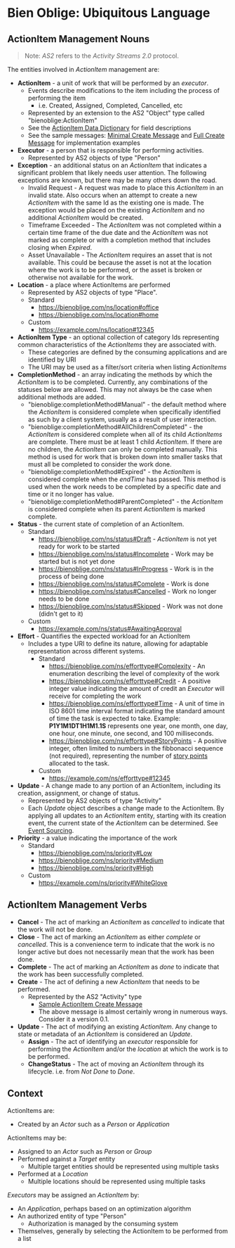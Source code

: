 # Bien Oblige: Ubiquitous Language

## ActionItem Management Nouns

> Note: *AS2* refers to the *Activity Streams 2.0* protocol.

The entities involved in *ActionItem* management are:

* **ActionItem** - a unit of work that will be performed by an *executor*.
  * Events describe modifications to the item including the process of performing the item
    * i.e. Created, Assigned, Completed, Cancelled, etc
  * Represented by an extension to the AS2 "Object" type called "bienoblige:ActionItem"
  * See the [ActionItem Data Dictionary](./datadictionary/ActionItem.md) for field descriptions
  * See the sample messages: [Minimal Create Message](./messages/actionitem_create_minimal.json) and [Full Create Message](./messages/actionitem_create.json) for implementation examples
* **Executor** - a person that is responsible for performing activities.
  * Represented by AS2 objects of type "Person"
* **Exception** - an additional status on an *ActionItem* that indicates a significant problem that likely needs user attention. The following exceptions are known, but there may be many others down the road.
  * Invalid Request - A request was made to place this *ActionItem* in an invalid state. Also occurs when an attempt to create a new *ActionItem* with the same Id as the existing one is made. The exception would be placed on the existing *ActionItem* and no additional *ActionItem* would be created.
  * Timeframe Exceeded - The *ActionItem* was not completed within a certain time frame of the due date and the *ActionItem* was not marked as complete or with a completion method that includes closing when *Expired*.
  * Asset Unavailable - The *ActionItem* requires an asset that is not available. This could be because the asset is not at the location where the work is to be performed, or the asset is broken or otherwise not available for the work.
* **Location** - a place where ActionItems are performed
  * Represented by AS2 objects of type "Place".
  * Standard
    * https://bienoblige.com/ns/location#office
    * https://bienoblige.com/ns/location#home
  * Custom
    * https://example.com/ns/location#12345
* **ActionItem Type** - an optional collection of category Ids representing common characteristics of the *ActionItems* they are associated with.
  * These categories are defined by the consuming applications and are identified by URI
  * The URI may be used as a filter/sort criteria when listing *ActionItems*
* **CompletionMethod** - an array indicating the methods by which the *ActionItem* is to be completed. Currently, any combinations of the statuses below are allowed. This may not always be the case when additional methods are added.
  * "bienoblige:completionMethod#Manual" - the default method where the *ActionItem* is considered complete when specifically identified as such by a client system, usually as a result of user interaction.
  * "bienoblige:completionMethod#AllChildrenCompleted" - the *ActionItem* is considered complete when all of its child *ActionItems* are complete. There must be at least 1 child *ActionItem*. If there are no children, the *ActionItem* can only be completed manually. This method is used for work that is broken down into smaller tasks that must all be completed to consider the work done.
  * "bienoblige:completionMethod#Expired" - the *ActionItem* is considered complete when the *endTime* has passed. This method is used when the work needs to be completed by a specific date and time or it no longer has value.
  * "bienoblige:completionMethod#ParentCompleted" - the *ActionItem* is considered complete when its parent *ActionItem* is marked complete.
* **Status** - the current state of completion of an ActionItem.
  * Standard
    * https://bienoblige.com/ns/status#Draft - *ActionItem* is not yet ready for work to be started
    * https://bienoblige.com/ns/status#Incomplete - Work may be started but is not yet done
    * https://bienoblige.com/ns/status#InProgress - Work is in the process of being done
    * https://bienoblige.com/ns/status#Complete - Work is done
    * https://bienoblige.com/ns/status#Cancelled - Work no longer needs to be done
    * https://bienoblige.com/ns/status#Skipped - Work was not done (didn't get to it)
  * Custom
    * https://example.com/ns/status#AwaitingApproval
* **Effort** - Quantifies the expected workload for an ActionItem
  * Includes a type URI to define its nature, allowing for adaptable representation across different systems.
    * Standard
      * https://bienoblige.com/ns/efforttype#Complexity - An enumeration describing the level of complexity of the work
      * https://bienoblige.com/ns/efforttype#Credit - A positive integer value indicating the amount of credit an *Executor* will receive for completing the work
      * https://bienoblige.com/ns/efforttype#Time - A unit of time in ISO 8601 time interval format indicating the standard amount of time the task is expected to take. Example: **P1Y1M1DT1H1M1.1S** represents one year, one month, one day, one hour, one minute, one second, and 100 milliseconds.
      * https://bienoblige.com/ns/efforttype#StoryPoints - A positive integer, often limited to numbers in the fibbonacci sequence (not required), representing the number of [story points](https://en.wikipedia.org/wiki/Burndown_chart) allocated to the task.
    * Custom
      * https://example.com/ns/efforttype#12345
* **Update** - A change made to any portion of an ActionItem, including its creation, assignment, or change of status.
  * Represented by AS2 objects of type "Activity"
  * Each *Update* object describes a change made to the ActionItem. By applying all updates to an *ActionItem* entity, starting with its creation event, the current state of the *ActionItem* can be determined. See [Event Sourcing](https://learn.microsoft.com/en-us/azure/architecture/patterns/event-sourcing).
* **Priority** - a value indicating the importance of the work
  * Standard
    * https://bienoblige.com/ns/priority#Low
    * https://bienoblige.com/ns/priority#Medium
    * https://bienoblige.com/ns/priority#High
  * Custom
    * https://example.com/ns/priority#WhiteGlove

## ActionItem Management Verbs

* **Cancel** - The act of marking an *ActionItem* as *cancelled* to indicate that the work will not be done.
* **Close** - The act of marking an *ActionItem* as either *complete* or *cancelled*. This is a convenience term to indicate that the work is no longer active but does not necessarily mean that the work has been done.
* **Complete** - The act of marking an *ActionItem* as *done* to indicate that the work has been successfully completed.
* **Create** - The act of defining a new *ActionItem* that needs to be performed.
  * Represented by the AS2 "Activity" type
    * [Sample ActionItem Create Message](./messages/actionitem_create.json)
    * The above message is almost certainly wrong in numerous ways. Consider it a version 0.1.
* **Update** - The act of modifying an existing *ActionItem*. Any change to state or metadata of an *ActionItem* is considered an *Update*.
  * **Assign** - The act of identifying an *executor* responsible for performing the *ActionItem* and/or the *location* at which the work is to be performed.
  * **ChangeStatus** - The act of moving an *ActionItem* through its lifecycle. i.e. from *Not Done* to *Done*.

## Context

ActionItems are:

* Created by an *Actor* such as a *Person* or *Application*

ActionItems may be:

* Assigned to an *Actor* such as *Person* or *Group*
* Performed against a *Target* entity
  * Multiple target entities should be represented using multiple tasks
* Performed at a *Location*
  * Multiple locations should be represented using multiple tasks

*Executors* may be assigned an *ActionItem* by:

* An *Application*, perhaps based on an optimization algorithm
* An authorized entity of type "Person"
  * Authorization is managed by the consuming system
* Themselves, generally by selecting the ActionItem to be performed from a list

